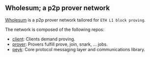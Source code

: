 ## Wholesum; a p2p prover network

[Wholesum](https://www.wholesum.network/) is a p2p prover network tailored for `ETH L1 block proving`.

The network is composed of the following repos:

- [client](https://github.com/WholesumNet/client): Clients demand proving.
- [prover](https://github.com/WholesumNet/prover): Provers fulfill prove, join, snark, ... jobs.
- [peyk](https://github.com/WholesumNet/peyk): Core protocol messaging layer and communications library.
